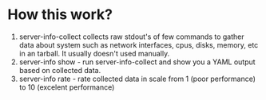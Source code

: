 # How this work?

1. server-info-collect collects raw stdout's of few commands to gather data about system such as network interfaces, cpus, disks, memory, etc in an tarball. It usually doesn't used manually.
2. server-info show - run server-info-collect and show you a YAML output based on collected data.
3. server-info rate - rate collected data in scale from 1 (poor performance) to 10 (excelent performance)
